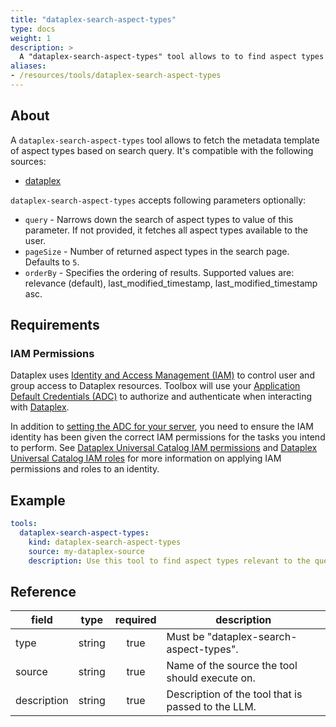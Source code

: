 ```yaml
---
title: "dataplex-search-aspect-types"
type: docs
weight: 1
description: >
  A "dataplex-search-aspect-types" tool allows to to find aspect types relevant to the query.
aliases:
- /resources/tools/dataplex-search-aspect-types
---
```


## About

A `dataplex-search-aspect-types` tool allows to fetch the metadata template of aspect types based on search query.
It's compatible with the following sources:

- [dataplex](../../sources/dataplex.md)

`dataplex-search-aspect-types` accepts following parameters optionally:

- `query` - Narrows down the search of aspect types to value of this parameter. If not provided, it fetches all aspect types available to the user.
- `pageSize` - Number of returned aspect types in the search page. Defaults to `5`.
- `orderBy` - Specifies the ordering of results. Supported values are: relevance (default), last_modified_timestamp, last_modified_timestamp asc.

## Requirements

### IAM Permissions

Dataplex uses [Identity and Access Management (IAM)][iam-overview] to control
user and group access to Dataplex resources. Toolbox will use your
[Application Default Credentials (ADC)][adc] to authorize and authenticate when
interacting with [Dataplex][dataplex-docs].

In addition to [setting the ADC for your server][set-adc], you need to ensure
the IAM identity has been given the correct IAM permissions for the tasks you
intend to perform. See [Dataplex Universal Catalog IAM permissions][iam-permissions]
and [Dataplex Universal Catalog IAM roles][iam-roles] for more information on
applying IAM permissions and roles to an identity.

[iam-overview]: https://cloud.google.com/dataplex/docs/iam-and-access-control
[adc]: https://cloud.google.com/docs/authentication#adc
[set-adc]: https://cloud.google.com/docs/authentication/provide-credentials-adc
[iam-permissions]: https://cloud.google.com/dataplex/docs/iam-permissions
[iam-roles]: https://cloud.google.com/dataplex/docs/iam-roles
[dataplex-docs]: https://cloud.google.com/dataplex

## Example

```yaml
tools:
  dataplex-search-aspect-types:
    kind: dataplex-search-aspect-types
    source: my-dataplex-source
    description: Use this tool to find aspect types relevant to the query.
```

## Reference

| **field**   |                  **type**                  | **required** | **description**                                                                                  |
|-------------|:------------------------------------------:|:------------:|--------------------------------------------------------------------------------------------------|
| type        |                   string                   |     true     | Must be "dataplex-search-aspect-types".                                                          |
| source      |                   string                   |     true     | Name of the source the tool should execute on.                                                   |
| description |                   string                   |     true     | Description of the tool that is passed to the LLM.                                               |